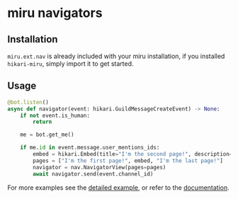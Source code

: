 # miru navigators

## Installation

`miru.ext.nav` is already included with your miru installation, if you installed `hikari-miru`, simply import it to get started.

## Usage

```py
@bot.listen()
async def navigator(event: hikari.GuildMessageCreateEvent) -> None:
    if not event.is_human:
        return

    me = bot.get_me()

    if me.id in event.message.user_mentions_ids:
        embed = hikari.Embed(title="I'm the second page!", description="Also an embed!")
        pages = ["I'm the first page!", embed, "I'm the last page!"]
        navigator = nav.NavigatorView(pages=pages)
        await navigator.send(event.channel_id)
```

For more examples see the [detailed example](https://github.com/hypergonial/hikari-miru/tree/main/examples/navigator.py), or refer to the [documentation](https://hikari-miru.readthedocs.io/en/latest/guides/navigators.html).

